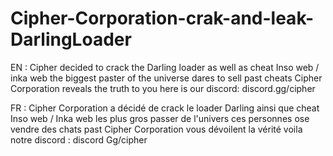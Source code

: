 # Cipher-Corporation-crak-and-leak-DarlingLoader
EN : Cipher decided to crack the Darling loader as well as cheat Inso web / inka web the biggest paster of the universe dares to sell past cheats 
    Cipher Corporation reveals the truth to you here is our discord: discord.gg/cipher   

FR : Cipher Corporation a décidé de crack le loader Darling ainsi que cheat Inso web / Inka web les plus gros passer de l'univers ces personnes ose vendre des chats past Cipher Corporation vous dévoilent la vérité voila notre discord : discord Gg/cipher
